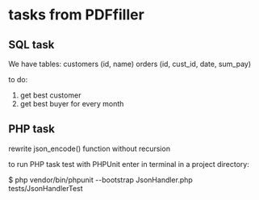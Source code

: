 # tasks from PDFfiller

## SQL task

We have tables:
customers (id, name)
orders (id, cust_id, date, sum_pay)

to do:
1) get best customer
2) get best buyer for every month

## PHP task

rewrite json_encode() function without reсursion

to run PHP task test with PHPUnit enter in terminal in a project directory:

$ php vendor/bin/phpunit --bootstrap JsonHandler.php tests/JsonHandlerTest
